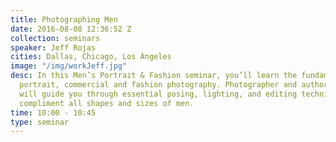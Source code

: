 ```yaml
---
title: Photographing Men
date: 2016-08-08 12:36:52 Z
collection: seminars
speaker: Jeff Rojas
cities: Dallas, Chicago, Los Angeles
image: "/img/workJeff.jpg"
desc: In this Men’s Portrait & Fashion seminar, you’ll learn the fundamentals of men’s
  portrait, commercial and fashion photography. Photographer and author, Jeff Rojas
  will guide you through essential posing, lighting, and editing techniques that will
  compliment all shapes and sizes of men.
time: 10:00 - 10:45
type: seminar
---
```


